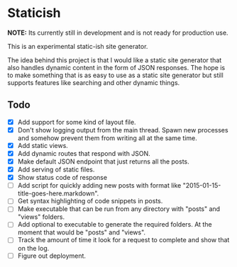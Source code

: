 # Staticish

**NOTE:** Its currently still in development and is not ready for production use.

This is an experimental static-ish site generator.

The idea behind this project is that I would like a static site generator that also handles dynamic content in the form of JSON responses. The hope is to make something that is as easy to use as a static site generator but still supports features like searching and other dynamic things.

## Todo
- [x] Add support for some kind of layout file.
- [x] Don't show logging output from the main thread. Spawn new processes and somehow prevent them from writing all at the same time.
- [x] Add static views.
- [x] Add dynamic routes that respond with JSON.
- [x] Make default JSON endpoint that just returns all the posts.
- [x] Add serving of static files.
- [x] Show status code of response
- [ ] Add script for quickly adding new posts with format like "2015-01-15-title-goes-here.markdown".
- [ ] Get syntax highlighting of code snippets in posts.
- [ ] Make executable that can be run from any directory with "posts" and "views" folders.
- [ ] Add optional to executable to generate the required folders. At the moment that would be "posts" and "views".
- [ ] Track the amount of time it look for a request to complete and show that on the log.
- [ ] Figure out deployment.
